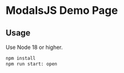 # ModalsJS Demo Page

## Usage

Use Node 18 or higher.

```bash
npm install
npm run start: open
```
